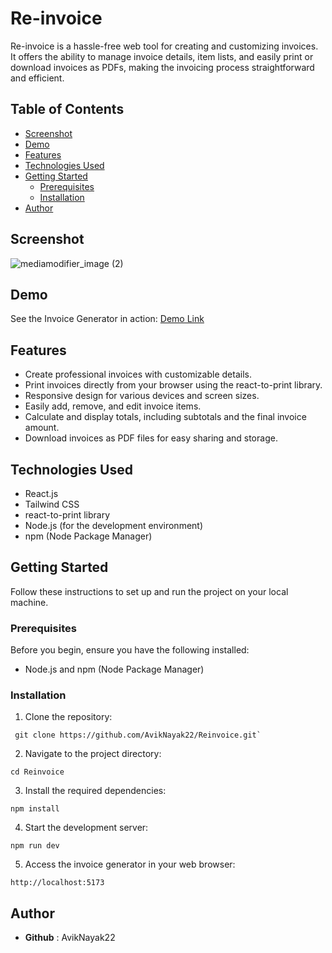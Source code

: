 # Re-invoice

Re-invoice is a hassle-free web tool for creating and customizing invoices. It offers the ability to manage invoice details, item lists, and easily print or download invoices as PDFs, making the invoicing process straightforward and efficient.

## Table of Contents
- [Screenshot](#screenshot)
- [Demo](#demo)
- [Features](#features)
- [Technologies Used](#technologies-used)
- [Getting Started](#getting-started)
  - [Prerequisites](#prerequisites)
  - [Installation](#installation)
- [Author](#author)

## Screenshot

![mediamodifier_image (2)](https://github.com/AvikNayak22/Reinvoice/assets/110925067/b6ee2d13-337c-45df-bf88-a9712d7d2395)



## Demo

See the Invoice Generator in action: [Demo Link](https://an-invoice-app.netlify.app/)

## Features

- Create professional invoices with customizable details.
- Print invoices directly from your browser using the react-to-print library.
- Responsive design for various devices and screen sizes.
- Easily add, remove, and edit invoice items.
- Calculate and display totals, including subtotals and the final invoice amount.
- Download invoices as PDF files for easy sharing and storage.

## Technologies Used
- React.js
- Tailwind CSS
- react-to-print library
- Node.js (for the development environment)
- npm (Node Package Manager)

## Getting Started

Follow these instructions to set up and run the project on your local machine.

### Prerequisites

Before you begin, ensure you have the following installed:

- Node.js and npm (Node Package Manager)

### Installation

1. Clone the repository:
```
 git clone https://github.com/AvikNayak22/Reinvoice.git`
```
2. Navigate to the project directory:
```
cd Reinvoice
```
3. Install the required dependencies:
```
npm install
```
4. Start the development server:
```
npm run dev
```
5. Access the invoice generator in your web browser:
```
http://localhost:5173
```

## Author
- __Github__ : AvikNayak22

